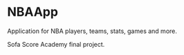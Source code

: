 # NBAApp

Application for NBA players, teams, stats, games and more.

Sofa Score Academy final project.
